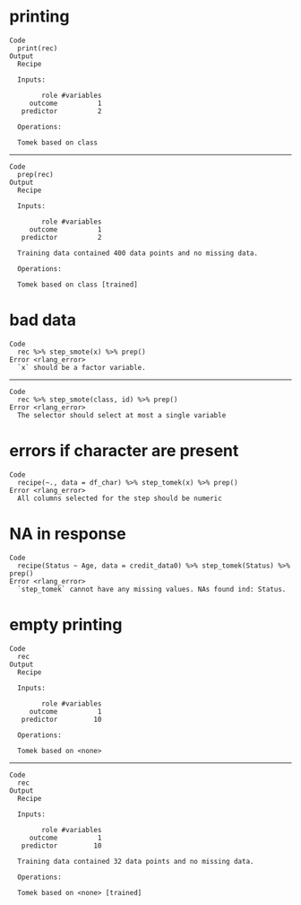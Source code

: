 # printing

    Code
      print(rec)
    Output
      Recipe
      
      Inputs:
      
            role #variables
         outcome          1
       predictor          2
      
      Operations:
      
      Tomek based on class

---

    Code
      prep(rec)
    Output
      Recipe
      
      Inputs:
      
            role #variables
         outcome          1
       predictor          2
      
      Training data contained 400 data points and no missing data.
      
      Operations:
      
      Tomek based on class [trained]

# bad data

    Code
      rec %>% step_smote(x) %>% prep()
    Error <rlang_error>
      `x` should be a factor variable.

---

    Code
      rec %>% step_smote(class, id) %>% prep()
    Error <rlang_error>
      The selector should select at most a single variable

# errors if character are present

    Code
      recipe(~., data = df_char) %>% step_tomek(x) %>% prep()
    Error <rlang_error>
      All columns selected for the step should be numeric

# NA in response

    Code
      recipe(Status ~ Age, data = credit_data0) %>% step_tomek(Status) %>% prep()
    Error <rlang_error>
      `step_tomek` cannot have any missing values. NAs found ind: Status.

# empty printing

    Code
      rec
    Output
      Recipe
      
      Inputs:
      
            role #variables
         outcome          1
       predictor         10
      
      Operations:
      
      Tomek based on <none>

---

    Code
      rec
    Output
      Recipe
      
      Inputs:
      
            role #variables
         outcome          1
       predictor         10
      
      Training data contained 32 data points and no missing data.
      
      Operations:
      
      Tomek based on <none> [trained]

